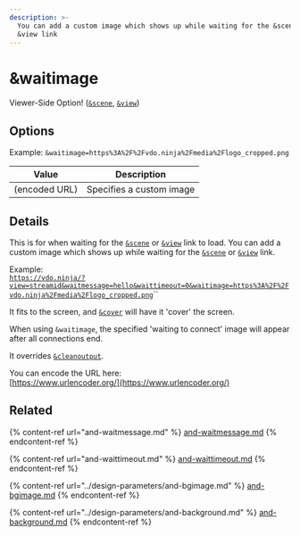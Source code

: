 ```yaml
---
description: >-
  You can add a custom image which shows up while waiting for the &scene or
  &view link
---
```


# \&waitimage

Viewer-Side Option! ([`&scene`](../view-parameters/scene.md), [`&view`](../view-parameters/view.md))

## Options

Example: `&waitimage=https%3A%2F%2Fvdo.ninja%2Fmedia%2Flogo_cropped.png`

| Value         | Description              |
| ------------- | ------------------------ |
| (encoded URL) | Specifies a custom image |

## Details

This is for when waiting for the [`&scene`](../view-parameters/scene.md) or [`&view`](../view-parameters/view.md) link to load. You can add a custom image which shows up while waiting for the [`&scene`](../view-parameters/scene.md) or [`&view`](../view-parameters/view.md) link.

Example:\
[`https://vdo.ninja/?view=streamid&waitmessage=hello&waittimeout=0&waitimage=https%3A%2F%2Fvdo.ninja%2Fmedia%2Flogo_cropped.png`](https://vdo.ninja/?view=streamid\&waitmessage=hello\&waittimeout=0\&waitimage=https%3A%2F%2Fvdo.ninja%2Fmedia%2Flogo\_cropped.png)``

It fits to the screen, and [`&cover`](../view-parameters/cover.md) will have it 'cover' the screen.

When using `&waitimage`, the specified 'waiting to connect' image will appear after all connections end.

It overrides [`&cleanoutput`](../design-parameters/cleanoutput.md).

You can encode the URL here:\
[https://www.urlencoder.org/](https://www.urlencoder.org/)

## Related

{% content-ref url="and-waitmessage.md" %}
[and-waitmessage.md](and-waitmessage.md)
{% endcontent-ref %}

{% content-ref url="and-waittimeout.md" %}
[and-waittimeout.md](and-waittimeout.md)
{% endcontent-ref %}

{% content-ref url="../design-parameters/and-bgimage.md" %}
[and-bgimage.md](../design-parameters/and-bgimage.md)
{% endcontent-ref %}

{% content-ref url="../design-parameters/and-background.md" %}
[and-background.md](../design-parameters/and-background.md)
{% endcontent-ref %}
